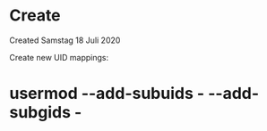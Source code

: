 # Create
Created Samstag 18 Juli 2020

Create new UID mappings:
# usermod --add-subuids <start ID>-<end ID> --add-subgids <start ID>-<end ID> <user>

